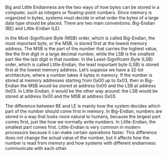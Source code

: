 Big and Little Endianness are the two ways of how bytes can be stored in a computer, such as integers or floating-point numbers.
Since memory is organized in bytes, systems must decide in what order the bytes of a large data type should be placed.
There are two main conventions: Big-Endian (BE) and Little-Endian (LE).

In the Most-Significant-Byte (MSB) order, which is called Big-Endian, the most important byte, or the MSB, is stored first at the lowest memory address. The MSB is the part of the number that carries the highest value, like the first digit in a large decimal number, while the LSB is the smallest part like the last digit in that number. In the Least-Significant-Byte (LSB) order, which is called Little-Endian, the least important byte (LSB) is stored first at the lowest memory address. Let’s suppose we have a 32-bit architecture, where a number takes 4 bytes in memory. If the number is stored at memory addresses starting from 0x00 up to 0x03, then in Big-Endian the MSB would be stored at address 0x00 and the LSB at address 0x03. In Little-Endian, it would be the other way around: the LSB would be stored at address 0x00 and the MSB at address 0x03.

The difference between BE and LE is mainly how the system decides which part of the number should come first in memory. In Big-Endian, numbers are stored in a way that looks more natural to humans, because the largest part comes first, just like how we normally write numbers. In Little-Endian, the smallest part comes first. Little-Endian is very common in modern processors because it can make certain operations faster. This difference does not change the actual value of the number, but it affects how the number is read from memory and how systems with different endianness communicate with each other.




